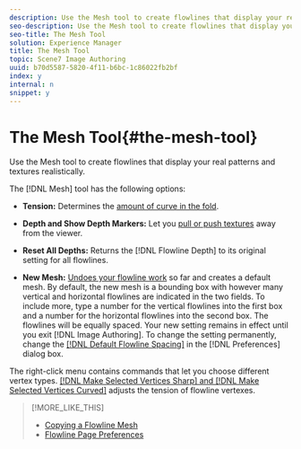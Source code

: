 ```yaml
---
description: Use the Mesh tool to create flowlines that display your real patterns and textures realistically.
seo-description: Use the Mesh tool to create flowlines that display your real patterns and textures realistically.
seo-title: The Mesh Tool
solution: Experience Manager
title: The Mesh Tool
topic: Scene7 Image Authoring
uuid: b70d5587-5820-4f11-b6bc-1c86022fb2bf
index: y
internal: n
snippet: y
---
```


# The Mesh Tool{#the-mesh-tool}

Use the Mesh tool to create flowlines that display your real patterns and textures realistically.

The [!DNL Mesh] tool has the following options:

* **Tension:** Determines the [amount of curve in the fold](c_vat_flow_tension_ex.md#concept_BA517724D8E942C6BAC1AB98AE976577). 

* **Depth and Show Depth Markers:** Let you [pull or push textures](../../c-vat-flow-pg/c-vat-flow-mesh-tech/t-vat-depth-text.md#task-18d316e8b07d4f5a859589ae96f97693) away from the viewer. 

* **Reset All Depths:** Returns the [!DNL Flowline Depth] to its original setting for all flowlines. 

* **New Mesh:** [Undoes your flowline work](../../c-vat-flow-pg/c-vat-flow-mesh-tech/t-vat-reset-flow-mesh.md#task-aa61cad8897341ad82b7177122866b87) so far and creates a default mesh. By default, the new mesh is a bounding box with however many vertical and horizontal flowlines are indicated in the two fields. To include more, type a number for the vertical flowlines into the first box and a number for the horizontal flowlines into the second box. The flowlines will be equally spaced. Your new setting remains in effect until you exit [!DNL Image Authoring]. To change the setting permanently, change the [ [!DNL Default Flowline Spacing]](../../c-vat-flow-pg/c-vat-abt-flow/c-vat-flow-pg-pref.md#concept-304fb083a8a0415991216916b427246e) in the [!DNL Preferences] dialog box.

The right-click menu contains commands that let you choose different vertex types. [ [!DNL Make Selected Vertices Sharp] and [!DNL Make Selected Vertices Curved]](t_vat_curves_flowlines.md#task_A85DBC16ABD447659DE2B0358E7A6A1A) adjusts the tension of flowline vertexes. 

>[!MORE_LIKE_THIS]
>
>* [Copying a Flowline Mesh](../../c-vat-flow-pg/c-vat-flow-mesh-tech/t-vat-copy-flow-mesh.md#task-c63e4b41b596469dab4b4ee17a3ae6a5)
>* [Flowline Page Preferences](../../c-vat-flow-pg/c-vat-abt-flow/c-vat-flow-pg-pref.md#concept-304fb083a8a0415991216916b427246e)
